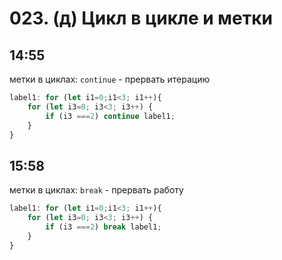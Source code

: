 # 023. (д) Цикл в цикле и метки

## 14:55

метки в циклах: `continue` - прервать итерацию
```javascript
label1: for (let i1=0;i1<3; i1++){
	for (let i3=0; i3<3; i3++) {
		if (i3 ===2) continue label1;
	}
}
````

## 15:58

метки в циклах: `break` - прервать работу

```javascript
label1: for (let i1=0;i1<3; i1++){
	for (let i3=0; i3<3; i3++) {
		if (i3 ===2) break label1;
	}
}
````
